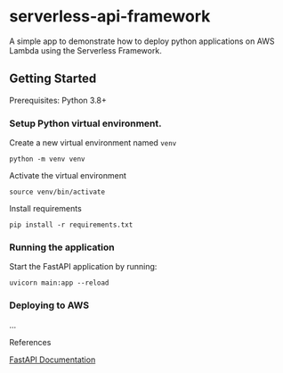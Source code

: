# serverless-api-framework
A simple app to demonstrate how to deploy python applications on AWS Lambda using the Serverless Framework.


## Getting Started

Prerequisites: Python 3.8+

### Setup Python virtual environment. 

Create a new virtual environment named `venv`

`python -m venv venv`

Activate the virtual environment

`source venv/bin/activate`

Install requirements

`pip install -r requirements.txt`

### Running the application
Start the FastAPI application by running:

`uvicorn main:app --reload`

### Deploying to AWS
...

References

[FastAPI Documentation](https://fastapi.tiangolo.com/)
